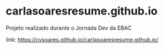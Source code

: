 # carlasoaresresume.github.io
Projeto realizado durante o Jornada Dev da EBAC

link: https://cvsoares.github.io/carlasoaresresume.github.io/
